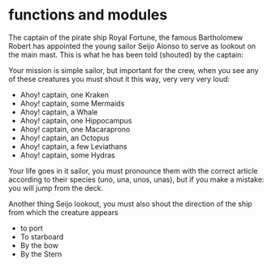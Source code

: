 # functions and modules

The captain of the pirate ship Royal Fortune, the famous Bartholomew Robert has appointed the young sailor Seijo Alonso to serve as lookout on the main mast. This is what he has been told (shouted) by the captain:

Your mission is simple sailor, but important for the crew, when you see any of these creatures you must shout it this way, very very very loud:

- Ahoy! captain, one Kraken
- Ahoy! captain, some Mermaids
- Ahoy! captain, a Whale 
- Ahoy! captain, one Hippocampus
- Ahoy! captain, one Macaraprono
- Ahoy! captain, an Octopus
- Ahoy! captain, a few Leviathans
- Ahoy! captain, some Hydras

Your life goes in it sailor, you must pronounce them with the correct article according to their species (uno, una, unos, unas), but if you make a mistake: you will jump from the deck.

Another thing Seijo lookout, you must also shout the direction of the ship from which the creature appears

- to port
- To starboard
- By the bow
- By the Stern

